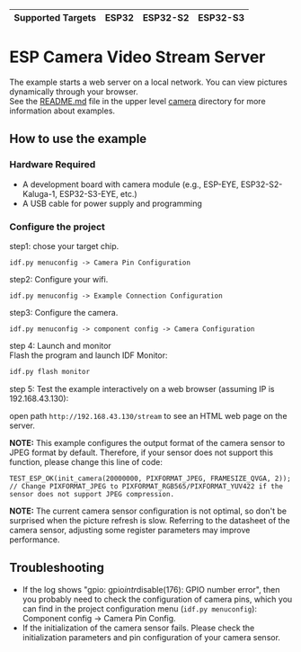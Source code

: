 | Supported Targets | ESP32 | ESP32-S2 | ESP32-S3 |
| ----------------- | ----- | -------- | -------- |

# ESP Camera Video Stream Server

The example starts a web server on a local network. You can view pictures dynamically through your browser.  
See the [README.md](../README.md) file in the upper level [camera](../) directory for more information about examples.  

## How to use the example


### Hardware Required

* A development board with camera module (e.g., ESP-EYE, ESP32-S2-Kaluga-1, ESP32-S3-EYE, etc.)
* A USB cable for power supply and programming

### Configure the project

step1: chose your target chip.

````
idf.py menuconfig -> Camera Pin Configuration
````

step2: Configure your wifi.

```
idf.py menuconfig -> Example Connection Configuration
```

step3: Configure the camera.  

```
idf.py menuconfig -> component config -> Camera Configuration
```

step 4: Launch and monitor  
Flash the program and launch IDF Monitor:

```bash
idf.py flash monitor
```

step 5: Test the example interactively on a web browser (assuming IP is 192.168.43.130):  

open path `http://192.168.43.130/stream` to see an HTML web page on the server.  

**NOTE:** This example configures the output format of the camera sensor to JPEG format by default. Therefore, if your sensor does not support this function, please change this line of code:  

```
TEST_ESP_OK(init_camera(20000000, PIXFORMAT_JPEG, FRAMESIZE_QVGA, 2)); // Change PIXFORMAT_JPEG to PIXFORMAT_RGB565/PIXFORMAT_YUV422 if the sensor does not support JPEG compression.
```

**NOTE:** The current camera sensor configuration is not optimal, so don't be surprised when the picture refresh is slow. Referring to the datasheet of the camera sensor, adjusting some register parameters may improve performance.  

## Troubleshooting
* If the log shows "gpio: gpio*intr*disable(176): GPIO number error", then you probably need to check the configuration of camera pins, which you can find in the project configuration menu (`idf.py menuconfig`): Component config -> Camera Pin Config.
* If the initialization of the camera sensor fails. Please check the initialization parameters and pin configuration of your camera sensor. 
